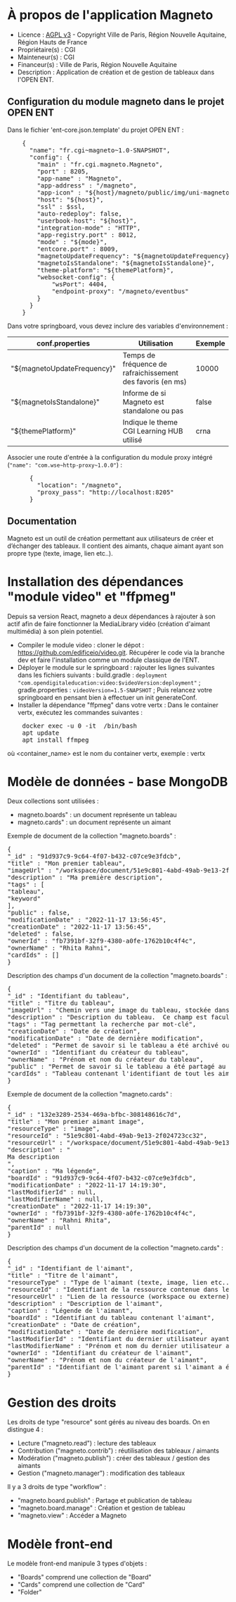 # À propos de l'application Magneto

- Licence : [AGPL v3](http://www.gnu.org/licenses/agpl.txt) - Copyright Ville de Paris, Région Nouvelle Aquitaine, Région Hauts de France
- Propriétaire(s) : CGI
- Mainteneur(s) : CGI
- Financeur(s) : Ville de Paris, Région Nouvelle Aquitaine
- Description : Application de création et de gestion de tableaux dans l'OPEN ENT.

## Configuration du module magneto dans le projet OPEN ENT

Dans le fichier 'ent-core.json.template' du projet OPEN ENT :

<pre>
    {
      "name": "fr.cgi~magneto~1.0-SNAPSHOT",
      "config": {
        "main" : "fr.cgi.magneto.Magneto",
        "port" : 8205,
        "app-name" : "Magneto",
    	"app-address" : "/magneto",
    	"app-icon" : "${host}/magneto/public/img/uni-magneto.png",
        "host": "${host}",
        "ssl" : $ssl,
        "auto-redeploy": false,
        "userbook-host": "${host}",
        "integration-mode" : "HTTP",
        "app-registry.port" : 8012,
        "mode" : "${mode}",
        "entcore.port" : 8009,
        "magnetoUpdateFrequency": "${magnetoUpdateFrequency}",
        "magnetoIsStandalone": "${magnetoIsStandalone}",
        "theme-platform": "${themePlatform}",
        "websocket-config": {
            "wsPort": 4404,
            "endpoint-proxy": "/magneto/eventbus"
        }
      }
    }
</pre>

Dans votre springboard, vous devez inclure des variables d'environnement :

| **conf.properties**         | **Utilisation**                                            | **Exemple** |
| --------------------------- | ---------------------------------------------------------- | ----------- |
| "${magnetoUpdateFrequency}" | Temps de fréquence de rafraichissement des favoris (en ms) | 10000       |
| "${magnetoIsStandalone}"    | Informe de si Magneto est standalone ou pas                | false       |
| "${themePlatform}"          | Indique le theme CGI Learning HUB utilisé                  | crna        |

Associer une route d'entrée à la configuration du module proxy intégré (`"name": "com.wse~http-proxy~1.0.0"`) :

<pre>
      {
        "location": "/magneto",
        "proxy_pass": "http://localhost:8205"
      }
</pre>

## Documentation

Magneto est un outil de création permettant aux utilisateurs de créer et d’échanger des tableaux.
Il contient des aimants, chaque aimant ayant son propre type (texte, image, lien etc..).

# Installation des dépendances "module video" et "ffpmeg"
Depuis sa version React, magneto a deux dépendances à rajouter à son actif afin de faire fonctionner la MediaLibrary vidéo (création d'aimant multimédia) à son plein potentiel.
* Compiler le module video : cloner le dépot : https://github.com/edificeio/video.git. Récupérer le code via la branche dev et faire l'installation comme un module classique de l'ENT.
* Déployer le module sur le springboard : rajouter les lignes suivantes dans les fichiers suivants :
  build.gradle : `deployment "com.opendigitaleducation:video:$videoVersion:deployment"` ;
  gradle.properties : `videoVersion=1.5-SNAPSHOT` ;
  Puis relancez votre springboard en pensant bien à effectuer un init generateConf.
* Installer la dépendance "ffpmeg" dans votre vertx : Dans le container vertx, exécutez les commandes suivantes :
<pre>
    docker exec -u 0 -it <container_name> /bin/bash
    apt update
    apt install ffmpeg
</pre>
où <container_name> est le nom du container vertx, exemple : vertx

# Modèle de données - base MongoDB

Deux collections sont utilisées :

- magneto.boards" : un document représente un tableau
- magneto.cards" : un document représente un aimant

Exemple de document de la collection "magneto.boards" :

<pre>
{
"_id" : "91d937c9-9c64-4f07-b432-c07ce9e3fdcb",
"title" : "Mon premier tableau",
"imageUrl" : "/workspace/document/51e9c801-4abd-49ab-9e13-2f024723cc32",
"description" : "Ma première description",
"tags" : [
"tableau",
"keyword"
],
"public" : false,
"modificationDate" : "2022-11-17 13:56:45",
"creationDate" : "2022-11-17 13:56:45",
"deleted" : false,
"ownerId" : "fb7391bf-32f9-4380-a0fe-1762b10c4f4c",
"ownerName" : "Rhita Rahni",
"cardIds" : []
}
</pre>

Description des champs d'un document de la collection "magneto.boards" :

<pre>
{
"_id" : "Identifiant du tableau",
"title" : "Titre du tableau",
"imageUrl" : "Chemin vers une image du tableau, stockée dans l'application workspace",
"description" : "Description du tableau.  Ce champ est facultatif",
"tags" : "Tag permettant la recherche par mot-clé",
"creationDate" : "Date de création",
"modificationDate" : "Date de dernière modification",
"deleted" : "Permet de savoir si le tableau a été archivé ou non",
"ownerId" : "Identifiant du créateur du tableau",
"ownerName" : "Prénom et nom du créateur du tableau",
"public" : "Permet de savoir si le tableau a été partagé au public ou non",
"cardIds" : "Tableau contenant l'identifiant de tout les aimants le constituant"
}
</pre>

Exemple de document de la collection "magneto.cards" :

<pre>
{
"_id" : "132e3289-2534-469a-bfbc-308148616c7d",
"title" : "Mon premier aimant image",
"resourceType" : "image",
"resourceId" : "51e9c801-4abd-49ab-9e13-2f024723cc32",
"resourceUrl" : "/workspace/document/51e9c801-4abd-49ab-9e13-2f024723cc32",
"description" : "<div>Ma description</div>",
"caption" : "Ma légende",
"boardId" : "91d937c9-9c64-4f07-b432-c07ce9e3fdcb",
"modificationDate" : "2022-11-17 14:19:30",
"lastModifierId" : null,
"lastModifierName" : null,
"creationDate" : "2022-11-17 14:19:30",
"ownerId" : "fb7391bf-32f9-4380-a0fe-1762b10c4f4c",
"ownerName" : "Rahni Rhita",
"parentId" : null
}
</pre>

Description des champs d'un document de la collection "magneto.cards" :

<pre>
{
"_id" : "Identifiant de l'aimant",
"title" : "Titre de l'aimant",
"resourceType" : "Type de l'aimant (texte, image, lien etc...)",
"resourceId" : "Identifiant de la ressource contenue dans le workspace",
"resourceUrl" : "Lien de la ressource (workspace ou externe)",
"description" : "Description de l'aimant",
"caption" : "Légende de l'aimant",
"boardId" : "Identifiant du tableau contenant l'aimant",
"creationDate" : "Date de création",
"modificationDate" : "Date de dernière modification",
"lastModifierId" : "Identifiant du dernier utilisateur ayant modifié l'aimant",
"lastModifierName" : "Prénom et nom du dernier utilisateur ayant modifié l'aimant",
"ownerId" : "Identifiant du créateur de l'aimant",
"ownerName" : "Prénom et nom du créateur de l'aimant",
"parentId" : "Identifiant de l'aimant parent si l'aimant a été dupliqué"
}
</pre>

# Gestion des droits

Les droits de type "resource" sont gérés au niveau des boards.
On en distingue 4 :

- Lecture ("magneto.read") : lecture des tableaux
- Contribution ("magneto.contrib") : réutilisation des tableaux / aimants
- Modération ("magneto.publish") : créer des tableaux / gestion des aimants
- Gestion ("magneto.manager") : modification des tableaux

Il y a 3 droits de type "workflow" :

- "magneto.board.publish" : Partage et publication de tableau
- "magneto.board.manage" : Création et gestion de tableau
- "magneto.view" : Accéder a Magneto

# Modèle front-end

Le modèle front-end manipule 3 types d'objets :

- "Boards" comprend une collection de "Board"
- "Cards" comprend une collection de "Card"
- "Folder"
